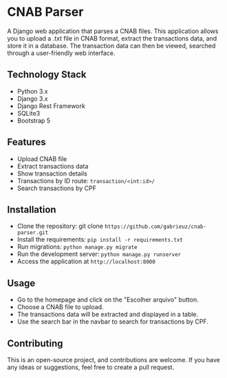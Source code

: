 # CNAB Parser

A Django web application that parses a CNAB files. This application allows you to upload a .txt file in CNAB format, extract the transactions data, and store it in a database. The transaction data can then be viewed, searched through a user-friendly web interface.

## Technology Stack
- Python 3.x
- Django 3.x
- Django Rest Framework
- SQLite3
- Bootstrap 5

## Features

- Upload CNAB file
- Extract transactions data
- Show transaction details
- Transactions by ID route: `transaction/<int:id>/`
- Search transactions by CPF

## Installation
- Clone the repository: git clone `https://github.com/gabrieuz/cnab-parser.git`
- Install the requirements: `pip install -r requirements.txt`
- Run migrations: `python manage.py migrate`
- Run the development server: `python manage.py runserver`
- Access the application at `http://localhost:8000`

## Usage
- Go to the homepage and click on the "Escolher arquivo" button.
- Choose a CNAB file to upload.
- The transactions data will be extracted and displayed in a table.
- Use the search bar in the navbar to search for transactions by CPF.

## Contributing
This is an open-source project, and contributions are welcome. If you have any ideas or suggestions, feel free to create a pull request.
